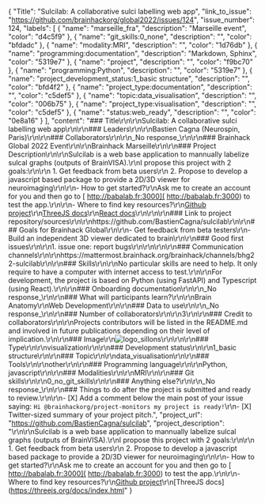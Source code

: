 {
  "Title": "Sulcilab: A collaborative sulci labelling web app",
  "link_to_issue": "https://github.com/brainhackorg/global2022/issues/124",
  "issue_number": 124,
  "labels": [
    {
      "name": "marseille_fra",
      "description": "Marseille event",
      "color": "d4c5f9"
    },
    {
      "name": "git_skills:0_none",
      "description": "",
      "color": "bfdadc"
    },
    {
      "name": "modality:MRI",
      "description": "",
      "color": "1d76db"
    },
    {
      "name": "programming:documentation",
      "description": "Markdown, Sphinx",
      "color": "5319e7"
    },
    {
      "name": "project",
      "description": "",
      "color": "f9bc70"
    },
    {
      "name": "programming:Python",
      "description": "",
      "color": "5319e7"
    },
    {
      "name": "project_development_status:1_basic structure",
      "description": "",
      "color": "bfd4f2"
    },
    {
      "name": "project_type:documentation",
      "description": "",
      "color": "c5def5"
    },
    {
      "name": "topic:data_visualisation",
      "description": "",
      "color": "006b75"
    },
    {
      "name": "project_type:visualisation",
      "description": "",
      "color": "c5def5"
    },
    {
      "name": "status:web_ready",
      "description": "",
      "color": "0e8a16"
    }
  ],
  "content": "### Title\r\n\r\nSulcilab: A collaborative sulci labelling web app\r\n\r\n### Leaders\r\n\r\nBastien Cagna (Neurospin, Paris)\r\n\r\n### Collaborators\r\n\r\n_No response_\r\n\r\n### Brainhack Global 2022 Event\r\n\r\nBrainhack Marseille\r\n\r\n### Project Description\r\n\r\nSulcilab is a web base application to mannually labelize sulcal graphs (outputs of BrainVISA).\r\nI propose this project with 2 goals:\r\n\r\n           1. Get feedback from beta users\r\n           2. Propose to develop a javascript based package to provide a 2D/3D viewer for neuroimaging\r\n\r\n- How to get started?\r\nAsk me to create an account for you and then go to [ http://babalab.fr:3000]( http://babalab.fr:3000) to test the app.\r\n\r\n- Where to find key resources?\r\n[Github project](https://github.com/BastienCagna/sulcilab)\r\n[ThreeJS docs](https://threejs.org/docs/index.html#manual/en/introduction/Creating-a-scene)\r\n[React docs](https://reactjs.org/docs/hello-world.html)\r\n\r\n\r\n### Link to project repository/sources\r\n\r\nhttps://github.com/BastienCagna/sulcilab\r\n\r\n### Goals for Brainhack Global\r\n\r\n- Get feedback from beta testers\r\n- Build an independent 3D viewer dedicated to brain\r\n\r\n### Good first issues\r\n\r\n1. issue one: report bugs\r\n\r\n\r\n\r\n### Communication channels\r\n\r\nhttps://mattermost.brainhack.org/brainhack/channels/bhg22-sulcilab\r\n\r\n### Skills\r\n\r\nNo particular skills are need to help. It only require to have a computer with internet access to test.\r\n\r\nFor development, the project is based on Python (using FastAPI) and Typescript (using React).\r\n\r\n### Onboarding documentation\r\n\r\n_No response_\r\n\r\n### What will participants learn?\r\n\r\nBrain Anatomy\r\nWeb Development\r\n\r\n### Data to use\r\n\r\n_No response_\r\n\r\n### Number of collaborators\r\n\r\n3\r\n\r\n### Credit to collaborators\r\n\r\nProjects contributors will be listed in the README.md and involved in future publications depending on their level of implication.\r\n\r\n### Image\r\n![logo_sillons](https://user-images.githubusercontent.com/22853356/204153285-41e35cda-cc23-492a-8dfe-3f749c320edf.png)\r\n\r\n\r\n### Type\r\n\r\nvisualization\r\n\r\n### Development status\r\n\r\n1_basic structure\r\n\r\n### Topic\r\n\r\ndata_visualisation\r\n\r\n### Tools\r\n\r\nother\r\n\r\n### Programming language\r\n\r\nPython, javascript\r\n\r\n### Modalities\r\n\r\nMRI\r\n\r\n### Git skills\r\n\r\n0_no_git_skills\r\n\r\n### Anything else?\r\n\r\n_No response_\r\n\r\n### Things to do after the project is submitted and ready to review.\r\n\r\n- [X] Add a comment below the main post of your issue saying: `Hi @brainhackorg/project-monitors my project is ready!`\r\n- [X] Twitter-sized summary of your project pitch.",
  "project_url": "https://github.com/BastienCagna/sulcilab",
  "project_description": "\r\n\r\nSulcilab is a web base application to mannually labelize sulcal graphs (outputs of BrainVISA).\r\nI propose this project with 2 goals:\r\n\r\n           1. Get feedback from beta users\r\n           2. Propose to develop a javascript based package to provide a 2D/3D viewer for neuroimaging\r\n\r\n- How to get started?\r\nAsk me to create an account for you and then go to [ http://babalab.fr:3000]( http://babalab.fr:3000) to test the app.\r\n\r\n- Where to find key resources?\r\n[Github project](https://github.com/BastienCagna/sulcilab)\r\n[ThreeJS docs](https://threejs.org/docs/index.html"
}